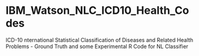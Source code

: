 # IBM_Watson_NLC_ICD10_Health_Codes
ICD-10 nternational Statistical Classification of Diseases and Related Health Problems  - Ground Truth and some Experimental R Code for NL Classifier
